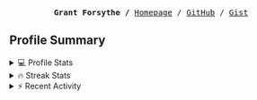 <p><pre align="center"><strong>Grant Forsythe /</strong> <a href="https://www.grantwforsythe.com/">Homepage</a> / <a href="https://github.com/grantwforsythe">GitHub</a> / <a href="https://gist.github.com/grantwforsythe">Gist</a></pre></p>
 
<h2 align="left">Profile Summary</h2>
<details>
    <summary>💻 Profile Stats</summary>
    <div align="center">
        <img alt="GitHub stats" src="https://github-readme-stats.vercel.app/api?username=grantwforsythe&count_private=true&show_icons=true&hide=stars&border_radius=7&include_all_commits=true&hide_rank=true&custom_title=Grant%27s%20GitHub%20Stats">
        <img alt="Top languages" src="https://github-readme-stats.vercel.app/api/top-langs/?username=grantwforsythe&hide=jupyter+notebook,vim+script&layout=compact&langs_count=6">
    </div>
    <p style="font-size: 11px;" align="center">
        <strong>Note:</strong> Top languages is only a metric of the languages my public code consists of and doesn't reflect experience or skill level.
    </p>
</details>

<details>
    <summary>🔥 Streak Stats</summary>
        <div align="center">
            <img alt="Streak stats" src="https://github-readme-streak-stats.herokuapp.com/?user=grantwforsythe">
        </div>
</details>

 <details>
    <summary>⚡ Recent Activity</summary>
    
  <!--START_SECTION:activity-->
1. 🗣 Commented on [#16](https://github.com/DavidAnson/ConvertTo-Jpeg/issues/16#issuecomment-1746072125) in [DavidAnson/ConvertTo-Jpeg](https://github.com/DavidAnson/ConvertTo-Jpeg)
2. 🗣 Commented on [#16](https://github.com/DavidAnson/ConvertTo-Jpeg/issues/16#issuecomment-1746038165) in [DavidAnson/ConvertTo-Jpeg](https://github.com/DavidAnson/ConvertTo-Jpeg)
3. 🎉 Merged PR [#2](https://github.com/grantwforsythe/fullstackopen/pull/2) in [grantwforsythe/fullstackopen](https://github.com/grantwforsythe/fullstackopen)
4. 💪 Opened PR [#2](https://github.com/grantwforsythe/fullstackopen/pull/2) in [grantwforsythe/fullstackopen](https://github.com/grantwforsythe/fullstackopen)
5. 🗣 Commented on [#262](https://github.com/tsqllint/tsqllint/issues/262#issuecomment-1721353627) in [tsqllint/tsqllint](https://github.com/tsqllint/tsqllint)
  <!--END_SECTION:activity-->
    
 </details>
